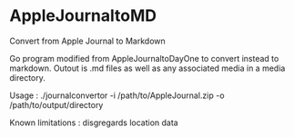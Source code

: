 # AppleJournaltoMD
Convert from Apple Journal to Markdown

Go program modified from AppleJournaltoDayOne to convert instead to markdown. Outout is .md files as well as any associated media in a media directory.

Usage : ./journalconvertor -i /path/to/AppleJournal.zip -o /path/to/output/directory

Known limitations : disgregards location data
